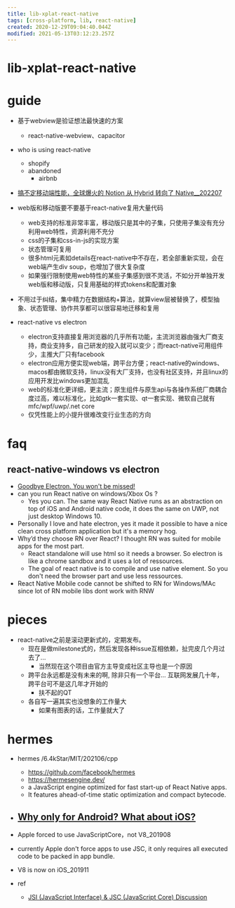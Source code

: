 ```yaml
---
title: lib-xplat-react-native
tags: [cross-platform, lib, react-native]
created: 2020-12-29T09:04:40.044Z
modified: 2021-05-13T03:12:23.257Z
---
```


# lib-xplat-react-native

# guide

- 基于webview是验证想法最快速的方案
  - react-native-webview、capacitor

- who is using react-native
  - shopify
  - abandoned
    - airbnb 

- [搞不定移动端性能，全球爆火的 Notion 从 Hybrid 转向了 Native__202207](https://www.infoq.cn/article/kiiff9kot0jttljpl93u)

- web版和移动版要不要基于react-native复用大量代码
  - web支持的标准非常丰富，移动版只是其中的子集，只使用子集没有充分利用web特性，资源利用不充分
  - css的子集和css-in-js的实现方案
  - 状态管理可复用
  - 很多html元素如details在react-native中不存在，若全部重新实现，会在web端产生div soup，也增加了很大复杂度
  - 如果强行限制使用web特性的某些子集感到很不灵活，不如分开单独开发web版和移动版，只复用基础的样式tokens和配置对象

- 不用过于纠结，集中精力在数据结构+算法，就算view层被替换了，模型抽象、状态管理、协作共享都可以很容易地迁移和复用

- react-native vs electron
  - electron支持直接复用浏览器的几乎所有功能，主流浏览器由强大厂商支持，商业支持多，自己研发的投入就可以变少；而react-native可用组件少，主推大厂只有facebook
  - electron应用方便实现web端，跨平台方便；react-native的windows、macos都由微软支持，linux没有大厂支持，也没有社区支持，并且linux的应用开发比windows更加混乱
  - web的标准化更详细，更主流；原生组件与原生api与各操作系统厂商耦合度过高，难以标准化，比如gtk一套实现、qt一套实现、微软自己就有mfc/wpf/uwp/.net core
  - 仅凭性能上的小提升很难改变行业生态的方向
# faq

## react-native-windows vs electron

- [Goodbye Electron. You won't be missed!](https://www.reddit.com/r/reactnative/comments/gp1385/goodbye_electron_you_wont_be_missed/)
- can you run React native on windows/Xbox Os ? 
  - Yes you can. The same way React Native runs as an abstraction on top of iOS and Android native code, it does the same on UWP, not just desktop Windows 10. 
- Personally I love and hate electron, yes it made it possible to have a nice clean cross platform application but it's a memory hog.
- Why’d they choose RN over React? I thought RN was suited for mobile apps for the most part.
  - React standalone will use html so it needs a browser. So electron is like a chrome sandbox and it uses a lot of ressources.
  - The goal of react native is to compile and use native element. So you don't need the browser part and use less ressources.
- React Native Mobile code cannot be shifted to RN for Windows/MAc since lot of RN mobile libs dont work with RNW
# pieces
- react-native之前是滚动更新式的，定期发布。
  - 现在是做milestone式的，然后发现各种issue互相依赖，扯完皮几个月过去了... 
    - 当然现在这个项目由官方主导变成社区主导也是一个原因
  - 跨平台永远都是没有未来的啊, 除非只有一个平台… 互联网发展几十年，跨平台可不是这几年才开始的
    - 扶不起的QT
  - 各自写一遍其实也没想象的工作量大
    - 如果有图表的话，工作量就大了
# hermes
- hermes /6.4kStar/MIT/202106/cpp
  - https://github.com/facebook/hermes
  - https://hermesengine.dev/
  - a JavaScript engine optimized for fast start-up of React Native apps. 
  - It features ahead-of-time static optimization and compact bytecode.

- ## [Why only for Android? What about iOS? ](https://github.com/facebook/hermes/issues/34)
- Apple forced to use JavaScriptCore，not V8_201908
- currently Apple don't force apps to use JSC, it only requires all executed code to be packed in app bundle. 
- V8 is now on iOS_201911

- ref
  - [JSI (JavaScript Interface) & JSC (JavaScript Core) Discussion](https://github.com/react-native-community/discussions-and-proposals/issues/91)
